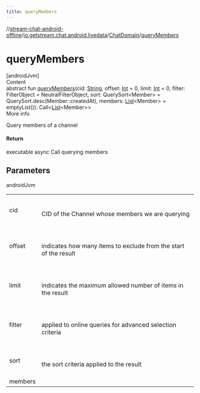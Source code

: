 ```yaml
---
title: queryMembers
---
```

//[stream-chat-android-offline](../../../index.md)/[io.getstream.chat.android.livedata](../index.md)/[ChatDomain](index.md)/[queryMembers](queryMembers.md)



# queryMembers  
[androidJvm]  
Content  
abstract fun [queryMembers](queryMembers.md)(cid: [String](https://kotlinlang.org/api/latest/jvm/stdlib/kotlin/-string/index.html), offset: [Int](https://kotlinlang.org/api/latest/jvm/stdlib/kotlin/-int/index.html) = 0, limit: [Int](https://kotlinlang.org/api/latest/jvm/stdlib/kotlin/-int/index.html) = 0, filter: FilterObject = NeutralFilterObject, sort: QuerySort&lt;Member&gt; = QuerySort.desc(Member::createdAt), members: [List](https://kotlinlang.org/api/latest/jvm/stdlib/kotlin.collections/-list/index.html)&lt;Member&gt; = emptyList()): Call&lt;[List](https://kotlinlang.org/api/latest/jvm/stdlib/kotlin.collections/-list/index.html)&lt;Member&gt;&gt;  
More info  


Query members of a channel



#### Return  


executable async Call querying members



## Parameters  
  
androidJvm  
  
| | |
|---|---|
| <a name="io.getstream.chat.android.livedata/ChatDomain/queryMembers/#kotlin.String#kotlin.Int#kotlin.Int#io.getstream.chat.android.client.api.models.FilterObject#io.getstream.chat.android.client.api.models.QuerySort[io.getstream.chat.android.client.models.Member]#kotlin.collections.List[io.getstream.chat.android.client.models.Member]/PointingToDeclaration/"></a>cid| <a name="io.getstream.chat.android.livedata/ChatDomain/queryMembers/#kotlin.String#kotlin.Int#kotlin.Int#io.getstream.chat.android.client.api.models.FilterObject#io.getstream.chat.android.client.api.models.QuerySort[io.getstream.chat.android.client.models.Member]#kotlin.collections.List[io.getstream.chat.android.client.models.Member]/PointingToDeclaration/"></a><br/><br/>CID of the Channel whose members we are querying<br/><br/>|
| <a name="io.getstream.chat.android.livedata/ChatDomain/queryMembers/#kotlin.String#kotlin.Int#kotlin.Int#io.getstream.chat.android.client.api.models.FilterObject#io.getstream.chat.android.client.api.models.QuerySort[io.getstream.chat.android.client.models.Member]#kotlin.collections.List[io.getstream.chat.android.client.models.Member]/PointingToDeclaration/"></a>offset| <a name="io.getstream.chat.android.livedata/ChatDomain/queryMembers/#kotlin.String#kotlin.Int#kotlin.Int#io.getstream.chat.android.client.api.models.FilterObject#io.getstream.chat.android.client.api.models.QuerySort[io.getstream.chat.android.client.models.Member]#kotlin.collections.List[io.getstream.chat.android.client.models.Member]/PointingToDeclaration/"></a><br/><br/>indicates how many items to exclude from the start of the result<br/><br/>|
| <a name="io.getstream.chat.android.livedata/ChatDomain/queryMembers/#kotlin.String#kotlin.Int#kotlin.Int#io.getstream.chat.android.client.api.models.FilterObject#io.getstream.chat.android.client.api.models.QuerySort[io.getstream.chat.android.client.models.Member]#kotlin.collections.List[io.getstream.chat.android.client.models.Member]/PointingToDeclaration/"></a>limit| <a name="io.getstream.chat.android.livedata/ChatDomain/queryMembers/#kotlin.String#kotlin.Int#kotlin.Int#io.getstream.chat.android.client.api.models.FilterObject#io.getstream.chat.android.client.api.models.QuerySort[io.getstream.chat.android.client.models.Member]#kotlin.collections.List[io.getstream.chat.android.client.models.Member]/PointingToDeclaration/"></a><br/><br/>indicates the maximum allowed number of items in the result<br/><br/>|
| <a name="io.getstream.chat.android.livedata/ChatDomain/queryMembers/#kotlin.String#kotlin.Int#kotlin.Int#io.getstream.chat.android.client.api.models.FilterObject#io.getstream.chat.android.client.api.models.QuerySort[io.getstream.chat.android.client.models.Member]#kotlin.collections.List[io.getstream.chat.android.client.models.Member]/PointingToDeclaration/"></a>filter| <a name="io.getstream.chat.android.livedata/ChatDomain/queryMembers/#kotlin.String#kotlin.Int#kotlin.Int#io.getstream.chat.android.client.api.models.FilterObject#io.getstream.chat.android.client.api.models.QuerySort[io.getstream.chat.android.client.models.Member]#kotlin.collections.List[io.getstream.chat.android.client.models.Member]/PointingToDeclaration/"></a><br/><br/>applied to online queries for advanced selection criteria<br/><br/>|
| <a name="io.getstream.chat.android.livedata/ChatDomain/queryMembers/#kotlin.String#kotlin.Int#kotlin.Int#io.getstream.chat.android.client.api.models.FilterObject#io.getstream.chat.android.client.api.models.QuerySort[io.getstream.chat.android.client.models.Member]#kotlin.collections.List[io.getstream.chat.android.client.models.Member]/PointingToDeclaration/"></a>sort| <a name="io.getstream.chat.android.livedata/ChatDomain/queryMembers/#kotlin.String#kotlin.Int#kotlin.Int#io.getstream.chat.android.client.api.models.FilterObject#io.getstream.chat.android.client.api.models.QuerySort[io.getstream.chat.android.client.models.Member]#kotlin.collections.List[io.getstream.chat.android.client.models.Member]/PointingToDeclaration/"></a><br/><br/>the sort criteria applied to the result<br/><br/>|
| <a name="io.getstream.chat.android.livedata/ChatDomain/queryMembers/#kotlin.String#kotlin.Int#kotlin.Int#io.getstream.chat.android.client.api.models.FilterObject#io.getstream.chat.android.client.api.models.QuerySort[io.getstream.chat.android.client.models.Member]#kotlin.collections.List[io.getstream.chat.android.client.models.Member]/PointingToDeclaration/"></a>members| <a name="io.getstream.chat.android.livedata/ChatDomain/queryMembers/#kotlin.String#kotlin.Int#kotlin.Int#io.getstream.chat.android.client.api.models.FilterObject#io.getstream.chat.android.client.api.models.QuerySort[io.getstream.chat.android.client.models.Member]#kotlin.collections.List[io.getstream.chat.android.client.models.Member]/PointingToDeclaration/"></a>|
  
  



